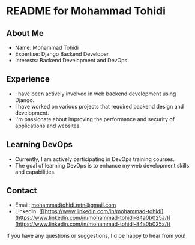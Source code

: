 # README for Mohammad Tohidi

## About Me
- Name: Mohammad Tohidi
- Expertise: Django Backend Developer
- Interests: Backend Development and DevOps

## Experience
- I have been actively involved in web backend development using Django.
- I have worked on various projects that required backend design and development.
- I'm passionate about improving the performance and security of applications and websites.

## Learning DevOps
- Currently, I am actively participating in DevOps training courses.
- The goal of learning DevOps is to enhance my web development skills and capabilities.

## Contact
- Email: mohammadtohidi.mtn@gmail.com
- LinkedIn: ([[https://www.linkedin.com/in/mohammad-tohidi](https://www.linkedin.com/in/mohammad-tohidi-84a0b025a/)](https://www.linkedin.com/in/mohammad-tohidi-84a0b025a/))

If you have any questions or suggestions, I'd be happy to hear from you!
